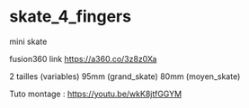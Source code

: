 # skate_4_fingers
mini skate

fusion360 link 
https://a360.co/3z8z0Xa

2 tailles (variables)
95mm (grand_skate)
80mm (moyen_skate)

 
 Tuto montage : https://youtu.be/wkK8jtfGGYM

